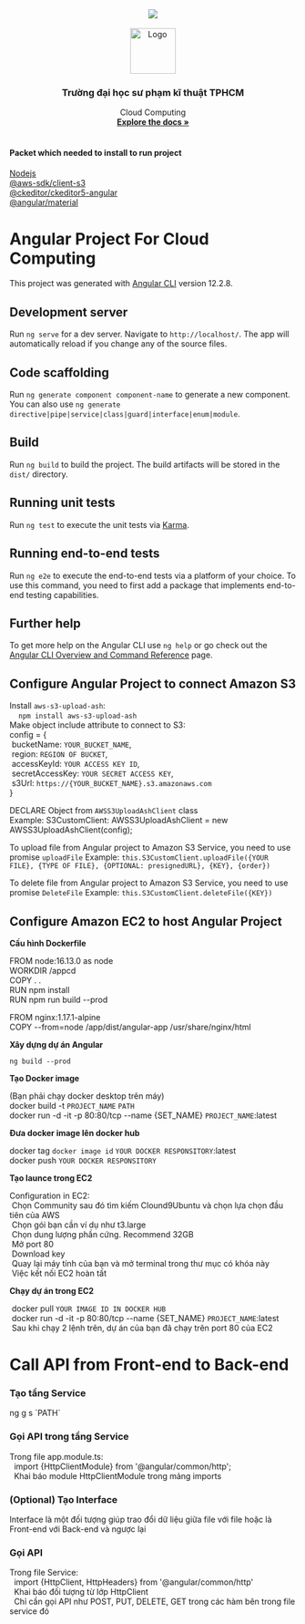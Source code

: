 <div id="top"></div>

<div align="center">
       <img src="https://thoibaonganhang.vn/stores/news_dataimages/canhnq/032021/03/14/4430_0_2ui893KAwAT_F9wz.gif">
</div>

<!-- PROJECT LOGO -->
<br />
<div align="center">
  <a href="https://github.com/othneildrew/Best-README-Template">
    <img src="https://firebasestorage.googleapis.com/v0/b/hoaiphong-4cfd9.appspot.com/o/logo.jpg?alt=media&token=848e1981-5300-4bfc-807a-53b0b1ecc706" alt="Logo" width="80" height="80">
  </a>

<h3 align="center">Trường đại học sư phạm kĩ thuật TPHCM</h3>

  <p align="center">
     Cloud Computing
    <br />
    <a href="https://github.com/Alan-404/CloudProject_Front/blob/master/README.md"><strong>Explore the docs »</strong></a>
    <br />
    <br />
  </p>
</div>

<div>
       <h4>Packet which needed to install to run project</h4>
       <a href = "https://nodejs.org/en/download/">Nodejs</a><br/>
       <a href = "https://www.npmjs.com/package/@aws-sdk/client-s3">@aws-sdk/client-s3</a><br/>
       <a href = "https://www.npmjs.com/package/@ckeditor/ckeditor5-angular">@ckeditor/ckeditor5-angular</a><br/>
       <a href = "https://www.npmjs.com/package/@angular/material">@angular/material</a><br/>
</div>

# Angular Project For Cloud Computing

This project was generated with [Angular CLI](https://github.com/angular/angular-cli) version 12.2.8.

## Development server

Run `ng serve` for a dev server. Navigate to `http://localhost/`. The app will automatically reload if you change any of the source files.

## Code scaffolding

Run `ng generate component component-name` to generate a new component. You can also use `ng generate directive|pipe|service|class|guard|interface|enum|module`.

## Build

Run `ng build` to build the project. The build artifacts will be stored in the `dist/` directory.

## Running unit tests

Run `ng test` to execute the unit tests via [Karma](https://karma-runner.github.io).

## Running end-to-end tests

Run `ng e2e` to execute the end-to-end tests via a platform of your choice. To use this command, you need to first add a package that implements end-to-end testing capabilities.

## Further help

To get more help on the Angular CLI use `ng help` or go check out the [Angular CLI Overview and Command Reference](https://angular.io/cli) page.

## Configure Angular Project to connect Amazon S3

Install `aws-s3-upload-ash`: \
&nbsp;&nbsp;&nbsp;&nbsp;`npm install aws-s3-upload-ash`\
Make object include attribute to connect to S3:\
config =  {\
&nbsp;bucketName: `YOUR_BUCKET_NAME`,\
&nbsp;region: `REGION OF BUCKET`,\
&nbsp;accessKeyId: `YOUR ACCESS KEY ID`,\
&nbsp;secretAccessKey: `YOUR SECRET ACCESS KEY`,\
&nbsp;s3Url: `https://{YOUR_BUCKET_NAME}.s3.amazonaws.com`\
}

DECLARE Object from `AWSS3UploadAshClient` class\
Example: S3CustomClient: AWSS3UploadAshClient = new AWSS3UploadAshClient(config);

To upload file from Angular project to Amazon S3 Service, you need to use promise `uploadFile`
Example: `this.S3CustomClient.uploadFile({YOUR FILE}, {TYPE OF FILE}, {OPTIONAL: presignedURL}, {KEY}, {order})`

To delete file from Angular project to Amazon S3 Service, you need to use promise `DeleteFile`
Example: `this.S3CustomClient.deleteFile({KEY})`

## Configure Amazon EC2 to host Angular Project
<strong>Cấu hình Dockerfile</strong>

FROM node:16.13.0 as node\
WORKDIR /appcd\
COPY . .\
RUN npm install\
RUN npm run build --prod

FROM nginx:1.17.1-alpine\
COPY --from=node /app/dist/angular-app /usr/share/nginx/html

<strong>Xây dựng dự án Angular</strong>

`ng build --prod`

<strong>Tạo Docker image</strong>

(Bạn phải chạy docker desktop trên máy)\
docker build -t `PROJECT_NAME` `PATH`\
docker run -d -it -p 80:80/tcp --name {SET_NAME}  `PROJECT_NAME`:latest

<strong>Đưa docker image lên docker hub</strong>

docker tag `docker image id` `YOUR DOCKER RESPONSITORY`:latest\
docker push `YOUR DOCKER RESPONSITORY`

<strong>Tạo launce trong EC2</strong>

Configuration in EC2:\
&nbsp;Chọn Community sau đó tìm kiếm Clound9Ubuntu và chọn lựa chọn đầu tiên của AWS\
&nbsp;Chọn gói bạn cần ví dụ như t3.large\
&nbsp;Chọn dung lượng phần cứng. Recommend 32GB\
&nbsp;Mở port 80\
&nbsp;Download key\
&nbsp;Quay lại máy tính của bạn và mở terminal trong thư mục có khóa này\
&nbsp;Việc kết nối EC2 hoàn tất

<strong>Chạy dự án trong EC2</strong>

&nbsp;docker pull `YOUR IMAGE ID IN DOCKER HUB`\
&nbsp;docker run -d -it -p 80:80/tcp --name {SET_NAME}  `PROJECT_NAME`:latest\
&nbsp;Sau khi chạy 2 lệnh trên, dự án của bạn đã chạy trên port 80 của EC2

# Call API from Front-end to Back-end

<h3>Tạo tầng Service</h3>
ng g s `PATH`

<h3>Gọi API trong tầng Service</h3>
Trong file app.module.ts:<br/>
&nbsp; import {HttpClientModule} from '@angular/common/http';<br/>
&nbsp; Khai báo module HttpClientModule trong mảng imports<br/>

<h3>(Optional) Tạo Interface</h3>
Interface là một đối tượng giúp trao đổi dữ liệu giữa file với file hoặc là Front-end với Back-end và ngược lại

<h3>Gọi API</h3>
Trong file Service:<br/>
&nbsp; import {HttpClient, HttpHeaders} from '@angular/common/http'<br/>
&nbsp; Khai báo đối tượng từ lớp HttpClient<br/>
&nbsp; Chỉ cần gọi API như POST, PUT, DELETE, GET trong các hàm bên trong file service đó
